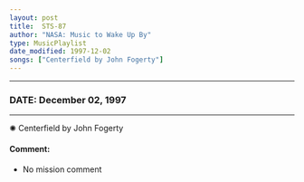 ```yaml
---
layout: post
title:  STS-87
author: "NASA: Music to Wake Up By"
type: MusicPlaylist
date_modified: 1997-12-02
songs: ["Centerfield by John Fogerty"]
---
```


----
### DATE: December 02, 1997
----
✺ Centerfield by John Fogerty

#### Comment:
* No mission comment



<br/>
<center>
	<a target="_blank"
	   href="https://twitter.com/intent/tweet?hashtags=Space,NASA,Playlist,NASAWakeupCalls,SpaceProgram&text={{ page.author}}, '{{ page.songs.first }}' {{ page.title }}, {{ page.date | date: '%B %d, %Y' }}. {{ site.url }}{{ page.url }}&via=nasawakeupcalls"><i class="fab fa-twitter" alt="Tweet this page" style="font-size: 1.3em;"></i></a>
	&nbsp; 	<i class="fas fa-user-astronaut" style="font-size: 1.5em;"></i> &nbsp;
    <a type="amzn" search="'Centerfield by John Fogerty'" category="popular music">
    <i class="fab fa-amazon" style="font-size: 1.3em;"></i></a>
</center>
